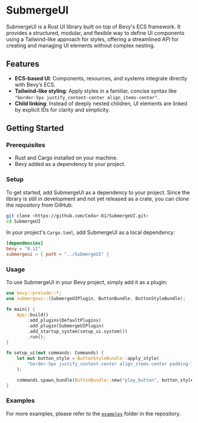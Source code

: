 # SubmergeUI

SubmergeUI is a Rust UI library built on top of Bevy's ECS framework. It provides a structured, modular, and flexible way to define UI components using a Tailwind-like approach for styles, offering a streamlined API for creating and managing UI elements without complex nesting.

## Features

- **ECS-based UI**: Components, resources, and systems integrate directly with Bevy’s ECS.
- **Tailwind-like styling**: Apply styles in a familiar, concise syntax like `"border-5px justify_content-center align_items-center"`.
- **Child linking**: Instead of deeply nested children, UI elements are linked by explicit IDs for clarity and simplicity.

## Getting Started

### Prerequisites

- Rust and Cargo installed on your machine.
- Bevy added as a dependency to your project.

### Setup

To get started, add SubmergeUI as a dependency to your project. Since the library is still in development and not yet released as a crate, you can clone the repository from GitHub:

```bash
git clone <https://github.com/Cedar-81/SubmergeUI.git>
cd SubmergeUI

```

In your project's `Cargo.toml`, add SubmergeUI as a local dependency:

```toml
[dependencies]
bevy = "0.11"
submergeui = { path = "../SubmergeUI" }

```

### Usage

To use SubmergeUI in your Bevy project, simply add it as a plugin:

```rust
use bevy::prelude::*;
use submergeui::{SubmergeUIPlugin, ButtonBundle, ButtonStyleBundle};

fn main() {
    App::build()
        .add_plugins(DefaultPlugins)
        .add_plugin(SubmergeUIPlugin)
        .add_startup_system(setup_ui.system())
        .run();
}

fn setup_ui(mut commands: Commands) {
    let mut button_style = ButtonStyleBundle::apply_style(
        "border-5px justify_content-center align_items-center padding-15px rounded-50% bg-red-100",
    );

    commands.spawn_bundle(ButtonBundle::new("play_button", button_style));
}

```

### Examples

For more examples, please refer to the [`examples`](https://github.com/Cedar-81/SubmergeUI/tree/main/examples) folder in the repository.
